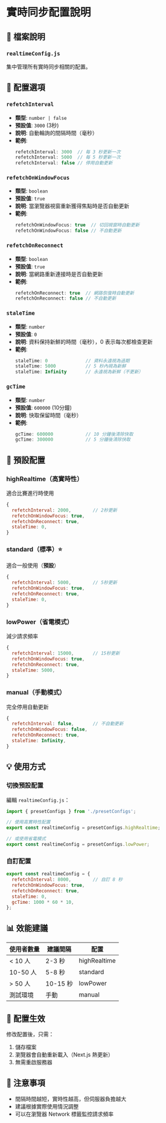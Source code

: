# 實時同步配置說明

## 📁 檔案說明

### `realtimeConfig.js`
集中管理所有實時同步相關的配置。

## 🔧 配置選項

### `refetchInterval`
- **類型**: `number | false`
- **預設值**: `3000` (3秒)
- **說明**: 自動輪詢的間隔時間（毫秒）
- **範例**:
  ```javascript
  refetchInterval: 3000  // 每 3 秒更新一次
  refetchInterval: 5000  // 每 5 秒更新一次
  refetchInterval: false // 停用自動更新
  ```

### `refetchOnWindowFocus`
- **類型**: `boolean`
- **預設值**: `true`
- **說明**: 當瀏覽器視窗重新獲得焦點時是否自動更新
- **範例**:
  ```javascript
  refetchOnWindowFocus: true  // 切回視窗時自動更新
  refetchOnWindowFocus: false // 不自動更新
  ```

### `refetchOnReconnect`
- **類型**: `boolean`
- **預設值**: `true`
- **說明**: 當網路重新連接時是否自動更新
- **範例**:
  ```javascript
  refetchOnReconnect: true  // 網路恢復時自動更新
  refetchOnReconnect: false // 不自動更新
  ```

### `staleTime`
- **類型**: `number`
- **預設值**: `0`
- **說明**: 資料保持新鮮的時間（毫秒），0 表示每次都檢查更新
- **範例**:
  ```javascript
  staleTime: 0              // 資料永遠視為過期
  staleTime: 5000           // 5 秒內視為新鮮
  staleTime: Infinity       // 永遠視為新鮮（不更新）
  ```

### `gcTime`
- **類型**: `number`
- **預設值**: `600000` (10分鐘)
- **說明**: 快取保留時間（毫秒）
- **範例**:
  ```javascript
  gcTime: 600000            // 10 分鐘後清除快取
  gcTime: 300000            // 5 分鐘後清除快取
  ```

## 🎯 預設配置

### highRealtime（高實時性）
適合比賽進行時使用
```javascript
{
  refetchInterval: 2000,        // 2秒更新
  refetchOnWindowFocus: true,
  refetchOnReconnect: true,
  staleTime: 0,
}
```

### standard（標準）⭐
適合一般使用（**預設**）
```javascript
{
  refetchInterval: 5000,        // 5秒更新
  refetchOnWindowFocus: true,
  refetchOnReconnect: true,
  staleTime: 0,
}
```

### lowPower（省電模式）
減少請求頻率
```javascript
{
  refetchInterval: 15000,       // 15秒更新
  refetchOnWindowFocus: true,
  refetchOnReconnect: true,
  staleTime: 5000,
}
```

### manual（手動模式）
完全停用自動更新
```javascript
{
  refetchInterval: false,       // 不自動更新
  refetchOnWindowFocus: false,
  refetchOnReconnect: true,
  staleTime: Infinity,
}
```

## 💡 使用方式

### 切換預設配置

編輯 `realtimeConfig.js`：

```javascript
import { presetConfigs } from './presetConfigs';

// 使用高實時性配置
export const realtimeConfig = presetConfigs.highRealtime;

// 或使用省電模式
export const realtimeConfig = presetConfigs.lowPower;
```

### 自訂配置

```javascript
export const realtimeConfig = {
  refetchInterval: 8000,        // 自訂 8 秒
  refetchOnWindowFocus: true,
  refetchOnReconnect: true,
  staleTime: 0,
  gcTime: 1000 * 60 * 10,
};
```

## 📊 效能建議

| 使用者數量 | 建議間隔 | 配置 |
|-----------|---------|------|
| < 10 人 | 2-3 秒 | highRealtime |
| 10-50 人 | 5-8 秒 | standard |
| > 50 人 | 10-15 秒 | lowPower |
| 測試環境 | 手動 | manual |

## 🔄 配置生效

修改配置後，只需：
1. 儲存檔案
2. 瀏覽器會自動重新載入（Next.js 熱更新）
3. 無需重啟服務器

## 📝 注意事項

- 間隔時間越短，實時性越高，但伺服器負擔越大
- 建議根據實際使用情況調整
- 可以在瀏覽器 Network 標籤監控請求頻率

